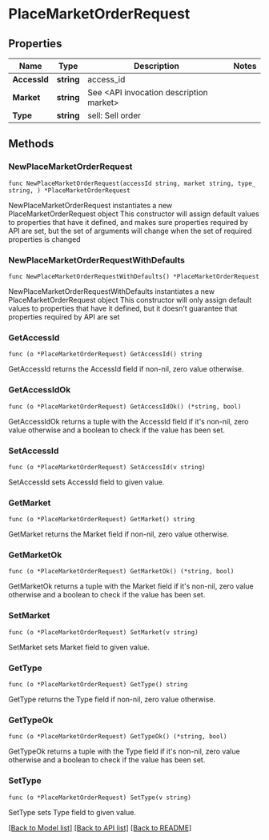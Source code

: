 # PlaceMarketOrderRequest

## Properties

Name | Type | Description | Notes
------------ | ------------- | ------------- | -------------
**AccessId** | **string** | access_id | 
**Market** | **string** | See &lt;API invocation description market&gt; | 
**Type** | **string** | sell: Sell order | 

## Methods

### NewPlaceMarketOrderRequest

`func NewPlaceMarketOrderRequest(accessId string, market string, type_ string, ) *PlaceMarketOrderRequest`

NewPlaceMarketOrderRequest instantiates a new PlaceMarketOrderRequest object
This constructor will assign default values to properties that have it defined,
and makes sure properties required by API are set, but the set of arguments
will change when the set of required properties is changed

### NewPlaceMarketOrderRequestWithDefaults

`func NewPlaceMarketOrderRequestWithDefaults() *PlaceMarketOrderRequest`

NewPlaceMarketOrderRequestWithDefaults instantiates a new PlaceMarketOrderRequest object
This constructor will only assign default values to properties that have it defined,
but it doesn't guarantee that properties required by API are set

### GetAccessId

`func (o *PlaceMarketOrderRequest) GetAccessId() string`

GetAccessId returns the AccessId field if non-nil, zero value otherwise.

### GetAccessIdOk

`func (o *PlaceMarketOrderRequest) GetAccessIdOk() (*string, bool)`

GetAccessIdOk returns a tuple with the AccessId field if it's non-nil, zero value otherwise
and a boolean to check if the value has been set.

### SetAccessId

`func (o *PlaceMarketOrderRequest) SetAccessId(v string)`

SetAccessId sets AccessId field to given value.


### GetMarket

`func (o *PlaceMarketOrderRequest) GetMarket() string`

GetMarket returns the Market field if non-nil, zero value otherwise.

### GetMarketOk

`func (o *PlaceMarketOrderRequest) GetMarketOk() (*string, bool)`

GetMarketOk returns a tuple with the Market field if it's non-nil, zero value otherwise
and a boolean to check if the value has been set.

### SetMarket

`func (o *PlaceMarketOrderRequest) SetMarket(v string)`

SetMarket sets Market field to given value.


### GetType

`func (o *PlaceMarketOrderRequest) GetType() string`

GetType returns the Type field if non-nil, zero value otherwise.

### GetTypeOk

`func (o *PlaceMarketOrderRequest) GetTypeOk() (*string, bool)`

GetTypeOk returns a tuple with the Type field if it's non-nil, zero value otherwise
and a boolean to check if the value has been set.

### SetType

`func (o *PlaceMarketOrderRequest) SetType(v string)`

SetType sets Type field to given value.



[[Back to Model list]](../README.md#documentation-for-models) [[Back to API list]](../README.md#documentation-for-api-endpoints) [[Back to README]](../README.md)


